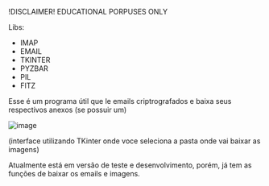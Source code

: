 !DISCLAIMER!
EDUCATIONAL PORPUSES ONLY

Libs:
- IMAP
- EMAIL
- TKINTER
- PYZBAR
- PIL
- FITZ

Esse é um programa útil que le emails criptrografados e baixa seus respectivos anexos (se possuir um)


![image](https://github.com/user-attachments/assets/d2f9cf4f-6df8-45aa-8a02-7df03fd49050)

(interface utilizando TKinter onde voce seleciona a pasta onde vai baixar as imagens)






Atualmente está em versão de teste e desenvolvimento, porém, já tem as funções de baixar os emails e imagens.
